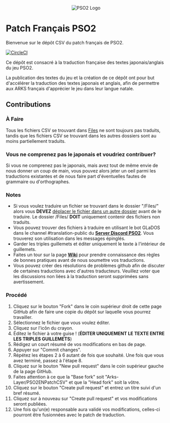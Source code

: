 <p align="center">
  <img src="http://i.imgur.com/OD8QlFQ.png" alt="PSO2 Logo"/>
</p>

# Patch Français PSO2
Bienvenue sur le dépôt CSV du patch français de PSO2.

[![CircleCI](https://circleci.com/gh/Arks-Layer/PSO2ENPatchCSV/tree/FR.svg?style=svg)](https://circleci.com/gh/Arks-Layer/PSO2ENPatchCSV/tree/FR)

Ce dépôt est consacré à la traduction française des textes japonais/anglais du jeu PSO2.

La publication des textes du jeu et la création de ce dépôt ont pour but d'accélérer la traduction des textes japonais et anglais, afin de permettre aux ARKS français d'apprécier le jeu dans leur langue natale.

## Contributions
### À Faire
Tous les fichiers CSV se trouvant dans [Files] ne sont toujours pas traduits, tandis que les fichiers CSV se trouvant dans les autres dossiers sont au moins partiellement traduits.

### Vous ne comprenez pas le japonais et voudriez contribuer?
Si vous ne comprenez pas le japonais, mais avez tout de même envie de nous donner un coup de main, vous pouvez alors jeter un oeil parmi les traductions existantes et de nous faire part d'éventuelles fautes de grammaire ou d'orthographes.

### Notes
* Si vous voulez traduire un fichier se trouvant dans le dossier "/Files/" alors vous **DEVEZ** [déplacer le fichier dans un autre dossier](https://github.com/blog/1436-moving-and-renaming-files-on-github) avant de le traduire. Le dossier /Files/ **DOIT** uniquement contenir des fichiers non traduits.
* Vous pouvez trouver des fichiers à traduire en utilisant le bot GLaDOS dans le channel #translation-public du **[Server Discord PSO2]**. Vous trouverez son utilisation dans les messages épinglés.
* Garder les triples guillemets et éditer uniquement le texte à l'intérieur de guillemets.
* Faites un tour sur la page **[Wiki]** pour prendre connaissance des règles de bonnes pratiques avant de nous soumettre vos traductions.
* Vous pouvez créer des résolutions de problèmes github afin de discuter de certaines traductions avec d'autres traducteurs. Veuillez voter que les discussions non liées à la traduction seront supprimées sans avertissement.

### Procédé
 1. Cliquez sur le bouton "Fork" dans le coin supérieur droit de cette page GitHub afin de faire une copie du dépôt sur laquelle vous pourrez travailler.
 2. Sélectionnez le fichier que vous voulez éditer.
 3. Cliquez sur l'icôn du crayon.
 4. Éditez le fichier à votre guise ! (**ÉDITER UNIQUEMENT LE TEXTE ENTRE LES TRIPLES GUILLEMETS**)
 5. Rédigez un court résumé de vos modifications en bas de page.
 6. Appuyer sur "Commit changes".
 7. Répétez les étapes 2 à 6 autant de fois que souhaité. Une fois que vous avez terminé, passez à l'étape 8.
 8. Cliquez sur le bouton "New pull request" dans le coin supérieur gauche de la page GitHub.
 9. Faites attention à ce que la "Base fork" soit "Arks-Layer/PSO2ENPatchCSV" et que la "Head fork" soit la vôtre.
 10. Cliquez sur le bouton "Create pull request" et entrez un titre suivi d'un bref résumé.
 11. Cliquez sur à nouveau sur "Create pull request" et vos modifications seront publiées.
 12. Une fois qu'un(e) responsable aura validé vos modifications, celles-ci pourront être fusionnées avec le patch de traduction. 

[Files]: https://github.com/Arks-Layer/PSO2ENPatchCSV/tree/FR/Files
[Server Discord PSO2]: https://discord.gg/PSO2
[Wiki]: https://github.com/Arks-Layer/PSO2ENPatchCSV/wiki
